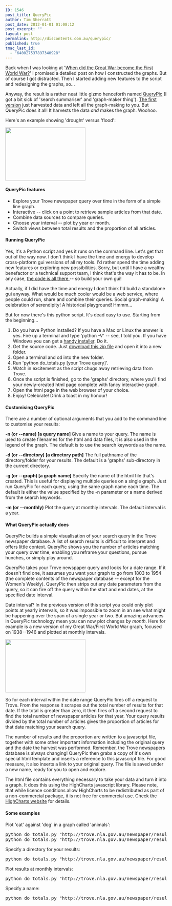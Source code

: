 ```yaml
---
ID: 1546
post_title: QueryPic
author: Tim Sherratt
post_date: 2012-01-01 01:08:12
post_excerpt: ""
layout: post
permalink: http://discontents.com.au/querypic/
published: true
tmac_last_id:
  - "640027537897340928"
---
```

Back when I was looking at '<a title="When did the ‘Great War’ become the ‘First World War’?" href="http://discontents.com.au/shed/experiments/when-did-the-great-war-become-the-first-world-war">When did the Great War become the First World War?</a>' I promised a detailed post on how I constructed the graphs. But of course I got distracted. Then I started adding new features to the script and redesigning the graphs, so...

Anyway, the result is a rather neat little gizmo henceforth named <a href="http://wraggelabs.com/emporium/trove-tools/newspaper-search-summariser/">QueryPic</a> (I got a bit sick of 'search summariser' and 'graph-maker thing'). <a title="Mining the treasures of Trove (part 2)" href="http://discontents.com.au/shed/experiments/mining-the-treasures-of-trove-part-2">The first version</a> just harvested data and left all the graph-making to you. But QueryPic does it all! It harvests the data <em>and</em> makes the graph. Woohoo.

Here's an example showing 'drought' versus 'flood':

<a href="http://wraggelabs.com/shed/trove/newgraphs/flood_drought.html"><img class="aligncenter size-medium wp-image-1551" title="Screen Shot 2012-01-01 at 1.53.28 AM" src="http://discontents.com.au/wp-content/uploads/2012/01/Screen-Shot-2012-01-01-at-1.53.28-AM-250x166.png" alt="" width="250" height="166" /></a>
<h4>QueryPic features</h4>
<ul>
	<li>Explore your Trove newspaper query over time in the form of a simple line graph.</li>
	<li>Interactive -- click on a point to retrieve sample articles from that date.</li>
	<li>Combine data sources to compare queries.</li>
	<li>Choose your interval -- plot by year or month.</li>
	<li>Switch views between total results and the proportion of all articles.</li>
</ul>
<h4>Running QueryPic</h4>
Yes, it's a Python script and yes it runs on the command line. Let's get that out of the way now. I don't think I have the time and energy to develop cross-platform gui versions of all my tools. I'd rather spend the time adding new features or exploring new possibilities. Sorry, but until I have a wealthy benefactor or a technical support team, I think that's the way it has to be. In any case, <a href="https://github.com/wragge/Trove-newspapers">the code is all there </a>-- so build your own gui!

Actually, if I did have the time and energy I don't think I'd build a standalone gui anyway. What would be much cooler would be a web service, where people could run, share and combine their queries. Social graph-making! A celebration of serendipity! A historical playground! Hmmm...

But for now there's this python script. It's dead easy to use. Starting from the beginning...
<ol>
	<li>Do you have Python installed? If you have a Mac or Linux the answer is yes. Fire up a terminal and type 'python -V' -- see, I told you. If you have Windows you can get a <a href="http://www.python.org/getit/windows/">handy installer</a>. Do it.</li>
	<li>Get the source code. Just <a href="https://github.com/wragge/Trove-newspapers/zipball/master">download this zip file</a> and open it into a new folder.</li>
	<li>Open a terminal and cd into the new folder.</li>
	<li>Run 'python do_totals.py [your Trove query]'.</li>
	<li>Watch in excitement as the script chugs away retrieving data from Trove.</li>
	<li>Once the script is finished, go to the 'graphs' directory, where you'll find your newly-created html page complete with fancy interactive graph.</li>
	<li>Open the html page in the web browser of your choice.</li>
	<li>Enjoy! Celebrate! Drink a toast in my honour!</li>
</ol>
<h4>Customising QueryPic</h4>
There are a number of optional arguments that you add to the command line to customise your results:

<strong>-n (or --name) [a query name]
</strong>Give a name to your query. The name is used to create filenames for the html and data files, it is also used in the legend of the graph. The default is to use the search keywords as the name.

<strong>-d (or --directory) [a directory path]</strong>
The full pathname of the directory/folder for your results. The default is a 'graphs' sub-directory in the current directory.

<strong>-g (or --graph) [a graph name]</strong>
Specify the name of the html file that's created. This is useful for displaying multiple queries on a single graph. Just run QueryPic for each query, using the same graph name each time. The default is either the value specified by the -n parameter or a name derived from the search keywords.

<strong>-m (or --monthly)</strong>
Plot the query at monthly intervals. The default interval is a year.
<h4>What QueryPic actually does</h4>
QueryPic builds a simple visualisation of your search query in the Trove newspaper database. A list of search results is difficult to interpret and offers little context. QueryPic shows you the number of articles matching your query over time, enabling you reframe your questions, pursue hunches, or simply play around.

QueryPic takes your Trove newspaper query and looks for a date range. If it doesn't find one, it assumes you want your graph to go from 1803 to 1954 (the complete contents of the newspaper database -- except for the Women's Weekly). QueryPic then strips out any date parameters from the query, so it can fire off the query within the start and end dates, at the specified date interval.

Date interval? In the previous version of this script you could only plot points at yearly intervals, so it was impossible to zoom in an see what might be happening over the span of a single year or two. But amazing advances in QueryPic technology mean you can now plot changes <em>by month</em>. Here for example is a new version of my Great War/First World War graph, focused on 1938--1946 and plotted at monthly intervals.

<a href="http://wraggelabs.com/shed/trove/newgraphs/great_war_1938_46.html"><img class="aligncenter size-medium wp-image-1552" title="Screen Shot 2012-01-01 at 1.55.22 AM" src="http://discontents.com.au/wp-content/uploads/2012/01/Screen-Shot-2012-01-01-at-1.55.22-AM-250x166.png" alt="" width="250" height="166" /></a>

So for each interval within the date range QueryPic fires off a request to Trove. From the response it scrapes out the total number of results for that date. If the total is greater than zero, it then fires off a second request to find the total number of newspaper articles for that year. Your query results divided by the total number of articles gives the proportion of articles for that date matching your search query.

The number of results and the proportion are written to a javascript file, together with some other important information including the original query and the date the harvest was performed. Remember, the Trove newspapers database is always changing! QueryPic then grabs a copy of it's own special html template and inserts a reference to this javascript file. For good measure, it also inserts a link to your original query. The file is saved under a new name, ready for you to open and explore.

The html file contains everything necessary to take your data and turn it into a graph. It does this using the HighCharts javascript library. Please note, that while licence conditions allow HighCharts to be redistributed as part of a non-commercial package, it is not free for commercial use. Check the <a href="http://www.highcharts.com/">HighCharts website</a> for details.
<h4>Some examples</h4>
Plot 'cat' against 'dog' in a graph called 'animals':
<pre class="brush: bash; gutter: false">python do_totals.py &quot;http://trove.nla.gov.au/newspaper/result?q=cat&quot; -g &quot;animals&quot;
python do_totals.py &quot;http://trove.nla.gov.au/newspaper/result?q=cat&quot; -g &quot;animals&quot;</pre>
Specify a directory for your results:
<pre class="brush: bash; gutter: false">python do_totals.py &quot;http://trove.nla.gov.au/newspaper/result?q=cat&quot; -d &quot;/User/bill/Documents/graphs&quot;</pre>
Plot results at monthly intervals:
<pre class="brush: bash; gutter: false">python do_totals.py &quot;http://trove.nla.gov.au/newspaper/result?q=cat&amp;fromyyyy=1920&amp;toyyyy=1921&quot; -m</pre>
Specify a name:
<pre class="brush: bash; gutter: false">python do_totals.py &quot;http://trove.nla.gov.au/newspaper/result?q=cat&quot; -n &quot;Felines&quot;</pre>